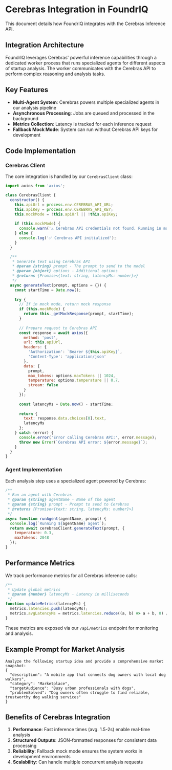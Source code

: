 # Cerebras Integration in FoundrIQ

This document details how FoundrIQ integrates with the Cerebras Inference API.

## Integration Architecture

FoundrIQ leverages Cerebras' powerful inference capabilities through a dedicated worker process that runs specialized agents for different aspects of startup analysis. The worker communicates with the Cerebras API to perform complex reasoning and analysis tasks.

## Key Features

- **Multi-Agent System**: Cerebras powers multiple specialized agents in our analysis pipeline
- **Asynchronous Processing**: Jobs are queued and processed in the background
- **Metrics Collection**: Latency is tracked for each inference request
- **Fallback Mock Mode**: System can run without Cerebras API keys for development

## Code Implementation

### Cerebras Client

The core integration is handled by our `CerebrasClient` class:

```javascript
import axios from 'axios';

class CerebrasClient {
  constructor() {
    this.apiUrl = process.env.CEREBRAS_API_URL;
    this.apiKey = process.env.CEREBRAS_API_KEY;
    this.mockMode = !this.apiUrl || !this.apiKey;
    
    if (this.mockMode) {
      console.warn('⚠️ Cerebras API credentials not found. Running in mock mode.');
    } else {
      console.log('✅ Cerebras API initialized');
    }
  }

  /**
   * Generate text using Cerebras API
   * @param {string} prompt - The prompt to send to the model
   * @param {object} options - Additional options
   * @returns {Promise<{text: string, latencyMs: number}>}
   */
  async generateText(prompt, options = {}) {
    const startTime = Date.now();
    
    try {
      // If in mock mode, return mock response
      if (this.mockMode) {
        return this._getMockResponse(prompt, startTime);
      }
      
      // Prepare request to Cerebras API
      const response = await axios({
        method: 'post',
        url: this.apiUrl,
        headers: {
          'Authorization': `Bearer ${this.apiKey}`,
          'Content-Type': 'application/json'
        },
        data: {
          prompt,
          max_tokens: options.maxTokens || 1024,
          temperature: options.temperature || 0.7,
          stream: false
        }
      });
      
      const latencyMs = Date.now() - startTime;
      
      return {
        text: response.data.choices[0].text,
        latencyMs
      };
    } catch (error) {
      console.error('Error calling Cerebras API:', error.message);
      throw new Error(`Cerebras API error: ${error.message}`);
    }
  }
}
```

### Agent Implementation

Each analysis step uses a specialized agent powered by Cerebras:

```javascript
/**
 * Run an agent with Cerebras
 * @param {string} agentName - Name of the agent
 * @param {string} prompt - Prompt to send to Cerebras
 * @returns {Promise<{text: string, latencyMs: number}>}
 */
async function runAgent(agentName, prompt) {
  console.log(`Running ${agentName} agent`);
  return await cerebrasClient.generateText(prompt, {
    temperature: 0.3,
    maxTokens: 2048
  });
}
```

## Performance Metrics

We track performance metrics for all Cerebras inference calls:

```javascript
/**
 * Update global metrics
 * @param {number} latencyMs - Latency in milliseconds
 */
function updateMetrics(latencyMs) {
  metrics.latencies.push(latencyMs);
  metrics.avgLatencyMs = metrics.latencies.reduce((a, b) => a + b, 0) / metrics.latencies.length;
}
```

These metrics are exposed via our `/api/metrics` endpoint for monitoring and analysis.

## Example Prompt for Market Analysis

```
Analyze the following startup idea and provide a comprehensive market snapshot:
{
  "description": "A mobile app that connects dog owners with local dog walkers",
  "category": "Marketplace",
  "targetAudience": "Busy urban professionals with dogs",
  "problemSolved": "Dog owners often struggle to find reliable, trustworthy dog walking services"
}
```

## Benefits of Cerebras Integration

1. **Performance**: Fast inference times (avg. 1.5-2s) enable real-time analysis
2. **Structured Outputs**: JSON-formatted responses for consistent data processing
3. **Reliability**: Fallback mock mode ensures the system works in development environments
4. **Scalability**: Can handle multiple concurrent analysis requests
